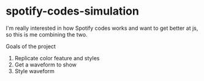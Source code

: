 # spotify-codes-simulation
I'm really interested in how Spotify codes works and want to get better at js, so this is me combining the two.

Goals of the project
1. Replicate color feature and styles
2. Get a waveform to show
3. Style waveform


